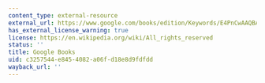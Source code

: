 ```yaml
---
content_type: external-resource
external_url: https://www.google.com/books/edition/Keywords/E4PnCwAAQBAJ?hl=en&gbpv=1
has_external_license_warning: true
license: https://en.wikipedia.org/wiki/All_rights_reserved
status: ''
title: Google Books
uid: c3257544-e845-4082-a06f-d18e8d9fdfdd
wayback_url: ''
---
```

